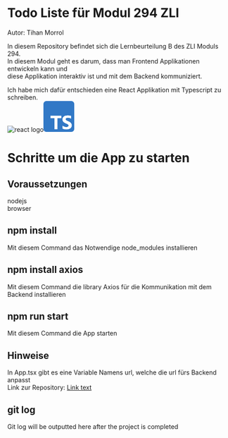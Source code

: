 # Todo Liste für Modul 294 ZLI

Autor: Tihan Morrol  

In diesem Repository befindet sich die Lernbeurteilung B des ZLI Moduls 294.  
In diesem Modul geht es darum, dass man Frontend Applikationen entwickeln kann und  
diese Applikation interaktiv ist und mit dem Backend kommuniziert.  

Ich habe mich dafür entschieden eine React Applikation mit Typescript zu schreiben.  
<img src="/src/imgages/logo.svg" width="70px" alt="react logo"><img src="/src/images/ts_logo.png" width="70px" alt="typescript logo">

# Schritte um die App zu starten  

## Voraussetzungen

nodejs  
browser

## npm install  

Mit diesem Command das Notwendige node_modules installieren  

## npm install axios  

Mit diesem Command die library Axios für die Kommunikation mit dem Backend installieren  

## npm run start  

Mit diesem Command die App starten  

## Hinweise  

In App.tsx gibt es eine Variable Namens url, welche die url fürs Backend anpasst  
Link zur Repository: [Link text](https://github.com/TihanMo/M294_LBB)

## git log
Git log will be outputted here after the project is completed

